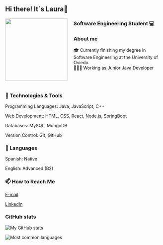 ## Hi there! It`s Laura👋
<div>
      <img src='https://media.giphy.com/media/7NoNw4pMNTvgc/giphy.gif' align='left' style="width: 200px; margin-right: 20px;">
</div>

### Software Engineering Student 💻 

### About me
🎓 Currently finishing my degree in Software Engineering  at the University of Oviedo.
<br> 
👩🏼‍💻 Working as Junior Java Developer

<br> 
<br> 

### 🔧 Technologies & Tools
Programming Languages: Java, JavaScript, C++

Web Development: HTML, CSS, React, Node.js, SpringBoot

Databases: MySQL, MongoDB

Version Control: Git, GitHub

### 💬 Languages
Spanish: Native

English: Advanced (B2)

### 📫 How to Reach Me
[E-mail](lauratbg2001@gmail.com)

[LinkedIn](https://www.linkedin.com/in/lauratbg)

### GitHub stats
![My GitHub stats](https://github-readme-stats.vercel.app/api?username=lauratbg&show_icons=true&theme=radical)

![Most common languages](https://github-readme-stats.vercel.app/api/top-langs/?username=lauratbg&layout=compact&theme=radical)

<!--
**lauratbg/lauratbg** is a ✨ _special_ ✨ repository because its `README.md` (this file) appears on your GitHub profile.

Here are some ideas to get you started:

- 🔭 I’m currently working on ...
- 🌱 I’m currently learning ...
- 👯 I’m looking to collaborate on ...
- 🤔 I’m looking for help with ...
- 💬 Ask me about ...
- 📫 How to reach me: ...
- 😄 Pronouns: ...
- ⚡ Fun fact: ...
-->
